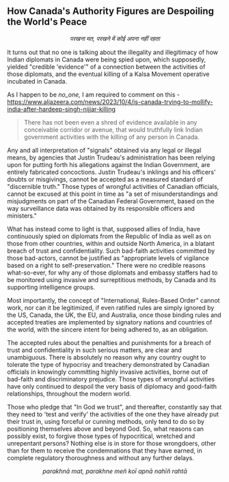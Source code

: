 ## How Canada's Authority Figures are Despoiling the World's Peace

<p align="center">
<em>परखना मत, परखने में कोई अपना नहीं रहता</em> 
</p>

It turns out that no one is talking about the illegality and illegitimacy of how Indian diplomats in Canada were being spied upon, which supposedly, yielded "credible 'evidence'" of a connection between the activities of those diplomats, and the eventual killing of a Kalsa Movement operative incubated in Canada. 

As I happen to be *no_one,* I am required to comment on this - https://www.aljazeera.com/news/2023/10/4/is-canada-trying-to-mollify-india-after-hardeep-singh-nijjar-killing 

>There has not been even a shred of evidence available in any conceivable corridor or avenue, that would truthfully link Indian government activities with the killing of any person in Canada. 

Any and all interpretation of "signals" obtained via any legal or illegal means, by agencies that Justin Trudeau's administration has been relying upon for putting forth his allegations against the Indian Government, are entirely fabricated concoctions. Justin Trudeau's inklings and his officers' doubts or misgivings, cannot be accepted as a measured standard of "discernible truth." Those types of wrongful activities of Canadian officials, cannot be excused at this point in time as "a set of misunderstandings and misjudgments on part of the Canadian Federal Government, based on the way surveillance data was obtained by its responsible officers and ministers." 

What has instead come to light is that, supposed allies of India, have continuously spied on diplomats from the Republic of India as well as on those from other countries, within and outside North America, in a blatant breach of trust and confidentiality. Such bad-faith activities committed by those bad-actors, cannot be justified as "appropriate levels of vigilance based on a right to self-preservation." There were no credible reasons what-so-ever, for why any of those diplomats and embassy staffers had to be monitored using invasive and surreptitious methods, by Canada and its supporting intelligence groups. 

Most importantly, the concept of "International, Rules-Based Order" cannot work, nor can it be legitimized, if even ratified rules are simply ignored by the US, Canada, the UK, the EU, and Australia, once those binding rules and accepted treaties are implemented by signatory nations and countries of the world, with the sincere intent for being adhered to, as an obligation. 

The accepted rules about the penalties and punishments for a breach of trust and confidentiality in such serious matters, are clear and unambiguous. There is absolutely no reason why any country ought to tolerate the type of hypocrisy and treachery demonstrated by Canadian officials in knowingly committing highly invasive activities, borne out of bad-faith and discriminatory prejudice. Those types of wrongful activities have only continued to despoil the very basis of diplomacy and good-faith relationships, throughout the modern world. 

Those who pledge that "In God we trust", and thereafter, constantly say that they need to 'test and verify' the activities of the one they have already put their trust in, using forceful or cunning methods, only tend to do so by positioning themselves above and beyond God. So, what reasons can possibly exist, to forgive those types of hypocritical, wretched and unrepentant persons? Nothing else is in store for those wrongdoers, other than for them to receive the condemnations that they have earned, in complete regulatory thoroughness and without any further delays. 

<p align="center">
<em>parakhnā mat, parakhne meñ koī apnā nahīñ rahtā</em>
</p>